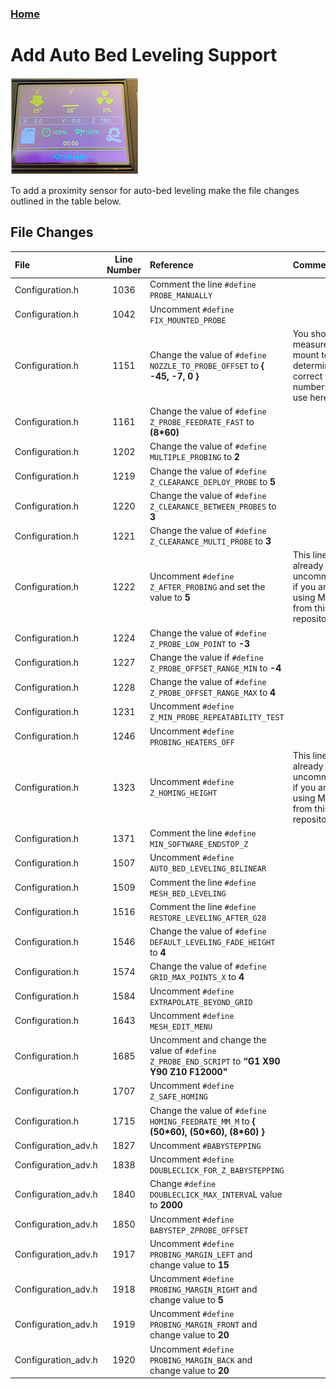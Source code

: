 ### [Home](https://3dp-tech.github.io/Kingroon-KP3/)

# Add Auto Bed Leveling Support
![](https://github.com/3DP-Tech/Kingroon-KP3/raw/main/Images/screen-205.png)

To add a proximity sensor for auto-bed leveling make the file changes outlined in the table below.

## File Changes

|File|Line Number|Reference|Comment|
|:-|:-:|:-|:-|
|Configuration.h|1036|Comment the line `#define PROBE_MANUALLY`||
|Configuration.h|1042|Uncomment `#define FIX_MOUNTED_PROBE`||
|Configuration.h|1151|Change the value of `#define NOZZLE_TO_PROBE_OFFSET` to **{ -45, -7, 0 }**|You should measure your mount to determine the correct numbers to use here.|
|Configuration.h|1161|Change the value of `#define Z_PROBE_FEEDRATE_FAST` to **(8\*60)**||
|Configuration.h|1202|Change the value of `#define MULTIPLE_PROBING` to **2**||
|Configuration.h|1219|Change the value of `#define Z_CLEARANCE_DEPLOY_PROBE` to **5**||
|Configuration.h|1220|Change the value of `#define Z_CLEARANCE_BETWEEN_PROBES` to **3**||
|Configuration.h|1221|Change the value of `#define Z_CLEARANCE_MULTI_PROBE` to **3**||
|Configuration.h|1222|Uncomment `#define Z_AFTER_PROBING` and set the value to **5**|This line is already uncommented if you are using Marlin from this repository.|
|Configuration.h|1224|Change the value of `#define Z_PROBE_LOW_POINT` to **-3**||
|Configuration.h|1227|Change the value if `#define Z_PROBE_OFFSET_RANGE_MIN` to **-4**||
|Configuration.h|1228|Change the value of `#define Z_PROBE_OFFSET_RANGE_MAX` to **4**||
|Configuration.h|1231|Uncomment `#define Z_MIN_PROBE_REPEATABILITY_TEST`||
|Configuration.h|1246|Uncomment `#define PROBING_HEATERS_OFF`||
|Configuration.h|1323|Uncomment `#define Z_HOMING_HEIGHT`|This line is already uncommented if you are using Marlin from this repository.|
|Configuration.h|1371|Comment the line `#define MIN_SOFTWARE_ENDSTOP_Z`||
|Configuration.h|1507|Uncomment `#define AUTO_BED_LEVELING_BILINEAR`||
|Configuration.h|1509|Comment the line `#define MESH_BED_LEVELING`||
|Configuration.h|1516|Comment the line `#define RESTORE_LEVELING_AFTER_G28`||
|Configuration.h|1546|Change the value of `#define DEFAULT_LEVELING_FADE_HEIGHT` to **4**||
|Configuration.h|1574|Change the value of `#define GRID_MAX_POINTS_X` to **4**||
|Configuration.h|1584|Uncomment `#define EXTRAPOLATE_BEYOND_GRID`||
|Configuration.h|1643|Uncomment `#define MESH_EDIT_MENU`||
|Configuration.h|1685|Uncomment and change the value of `#define Z_PROBE_END_SCRIPT` to **“G1 X90 Y90 Z10 F12000"**||
|Configuration.h|1707|Uncomment `#define Z_SAFE_HOMING`||
|Configuration.h|1715|Change the value of `#define HOMING_FEEDRATE_MM_M` to **{ (50\*60), (50\*60), (8\*60) }**||
|Configuration_adv.h|1827|Uncomment `#BABYSTEPPING`||
|Configuration_adv.h|1838|Uncomment  `#define DOUBLECLICK_FOR_Z_BABYSTEPPING`||
|Configuration_adv.h|1840|Change `#define DOUBLECLICK_MAX_INTERVA`L value to **2000**||
|Configuration_adv.h|1850|Uncomment `#define BABYSTEP_ZPROBE_OFFSET`||
|Configuration_adv.h|1917|Uncomment `#define PROBING_MARGIN_LEFT` and change value to **15**||
|Configuration_adv.h|1918|Uncomment `#define PROBING_MARGIN_RIGHT` and change value to **5**||
|Configuration_adv.h|1919|Uncomment `#define PROBING_MARGIN_FRONT` and change value to **20**||
|Configuration_adv.h|1920|Uncomment `#define PROBING_MARGIN_BACK` and change value to **20**||
